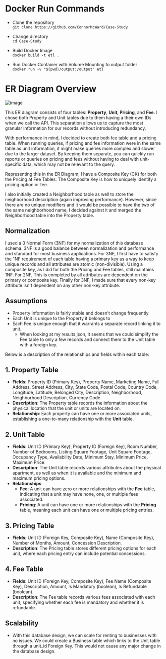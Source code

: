 # Docker Run Commands
- Clone the repository \
`git clone https://github.com/ConnorMcWard/Case-Study`

- Change directory \
`cd Case-Study`

- Build Docker Image \
`docker build -t etl .`

- Run Docker Container with Volume Mounting to output folder \
`docker run -v "$(pwd)/output:/output" etl`


# ER Diagram Overview

![image](https://github.com/ConnorMcWard/Case-Study/assets/57818139/946d5071-f051-4bc6-9342-c227604dcf7e)


This ER diagram consists of four tables: **Property**, **Unit**, **Pricing**, and **Fee**. I chose both Property and Unit tables due to them having a their own IDs when we call the API. This separation allows us to capture the most granular information for our records without introducing redundancy. 

With performance in mind, I decided to create both fee table and a pricing table. When running queries, if pricing and fee information were in the same table as unit information, it might make queries more complex and slower due to the larger dataset. By keeping them separate, you can quickly run reports or queries on pricing and fees without having to deal with unit-specific data, which may not be relevant to the query.

Representing this in the ER Diagram, I have a Composite Key (CK) for both the Pricing at Fee Tables. The Composite Key is how to uniquely identify a pricing option or fee.

 I also initially created a Neighborhood table as well to store the neighborhood description (again improving performance). However, since there are no unique modifiers and it would be possible to have the two of the same neighborhood name, I decided against it and merged the Neighborhood table into the Property table.

## Normalization
I used a 3 Normal Form (3NF) for my normalization of this database schema. 3NF is a good balance between normalization and performance and standard for most business applications. For 3NF, I first have to satisfy the 1NF requirement of each table having a primary key as a way to keep unique records and all attributes are atomic (non-divisible). Using a composite key, as I did for both the Pricing and Fee tables, still maintains 1NF. For 2NF, This is completed by all attributes are dependent on the primary or composite key. Finally for 3NF, I made sure that every non-key attribute isn't dependent on any other non-key attribute.

## Assumptions
 - Property information is fairly stable and doesn't change frequently
 - Each Unit is unique to the Property it belongs to
 - Each Fee is unique enough that it warrants a separate record linking it to unit.
   - When looking at my results.json, it seems that we could simplify the Fee table to only a few records and connect them to the Unit table with a foreign key.


Below is a description of the relationships and fields within each table:

## 1. Property Table
- **Fields**: Property ID (Primary Key), Property Name, Marketing Name, Full Address, Street Address, City, State Code, Postal Code, Country Code, Longitude, Latitude, Belonged City, Description, Neighborhood, Neighborhood Description, Currency Code.
- **Description**: The Property table records the information about the physical location that the unit or units are located on.
- **Relationship**: Each property can have one or more associated units, establishing a one-to-many relationship with the **Unit** table.

## 2. Unit Table
- **Fields**: Unit ID (Primary Key), Property ID (Foreign Key), Room Number, Number of Bedrooms, Listing Square Footage, Unit Square Footage, Occupancy Type, Availability Date, Minimum Stay, Minimum Price, Maximum Price.
- **Description**: The Unit table records various attributes about the physical apartment, as well as when it is available and the minimum and maximum pricing options.
- **Relationships**:
  - **Fee**: A unit can have zero or more relationships with the **Fee** table, indicating that a unit may have none, one, or multiple fees associated.
  - **Pricing**: A unit can have one or more relationships with the **Pricing** table, meaning each unit can have one or multiple pricing entries.

## 3. Pricing Table
- **Fields**: Unit ID (Foreign Key, Composite Key), Name (Composite Key), Number of Months, Amount, Concession Description.
- **Description**: The Pricing table stores different pricing options for each unit, where each pricing entry can include potential concessions.

## 4. Fee Table
- **Fields**: Unit ID (Foreign Key, Composite Key), Fee Name (Composite Key), Description, Amount, Is Mandatory (boolean), Is Refundable (boolean).
- **Description**: The Fee table records various fees associated with each unit, specifying whether each fee is mandatory and whether it is refundable.

## Scalability
- With this database design, we can scale for renting to businesses with no issues. We could create a Business table which links to the Unit table through a unit_id Foreign Key. This would not cause any major change in the database design.

